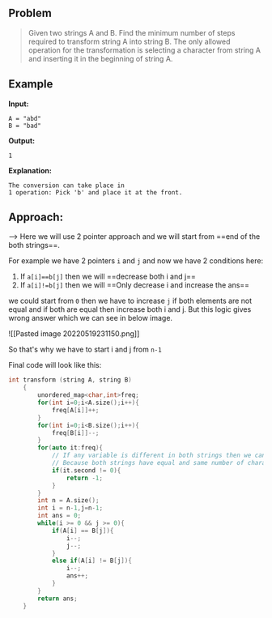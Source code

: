 ## Problem 

>Given two strings A and B. Find the minimum number of steps required to transform string A into string B. The only allowed operation for the transformation is selecting a character from string A and inserting it in the beginning of string A.

## Example

**Input:**
```
A = "abd"
B = "bad"
```
**Output:** 
```
1
```
**Explanation:** 
```
The conversion can take place in
1 operation: Pick 'b' and place it at the front.
```

## Approach:

--> Here we will use 2 pointer approach and we will start from ==end of the both strings==.

For example we have 2 pointers `i` and `j` and now we have 2 conditions here:

1. If `a[i]==b[j]` then we will ==decrease both i and j==
2. If `a[i]!=b[j]` then we will ==Only decrease i and increase the ans==

we could start from `0` then we have to increase `j` if both elements are not equal and if both are equal then increase both i and j. But this logic gives wrong answer which we can see in below image.

![[Pasted image 20220519231150.png]]

So that's why we have to start i and j from `n-1`

Final code will look like this:

```cpp
int transform (string A, string B)
    {
        unordered_map<char,int>freq;
        for(int i=0;i<A.size();i++){
            freq[A[i]]++;
        }
        for(int i=0;i<B.size();i++){
            freq[B[i]]--;
        }
        for(auto it:freq){
			// If any variable is different in both strings then we can't get desired string so we will return -1.
			// Because both strings have equal and same number of characters.
            if(it.second != 0){
                return -1;
            }
        }
        int n = A.size();
        int i = n-1,j=n-1;
        int ans = 0;
        while(i >= 0 && j >= 0){
            if(A[i] == B[j]){
                i--;
                j--;
            }
            else if(A[i] != B[j]){
                i--;
                ans++;
            }
        }
        return ans;
    }
```